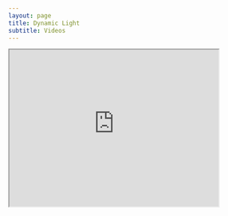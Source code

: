 ```yaml
---
layout: page
title: Dynamic Light
subtitle: Videos
---
```


<iframe width="420" height="315"
src="https://www.youtube.com/embed/BhNg6djiNUo?autoplay=1">
</iframe>
